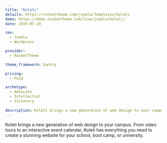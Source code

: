 ```yaml
---
title: "Koleti"
details: https://rockettheme.com/joomla/templates/koleti
demo: https://demo.rockettheme.com/live/joomla/koleti/
date: 2019-07-20

cms: 
  - Joomla
  - Wordpress

provider: 
  - RocketTheme

theme_framework: Gantry

pricing:
  - Paid

archetype:
  - Advocate
  - Intellectual
  - Visionary
  
description: Koleti brings a new generation of web design to your campus.
---
```


Koleti brings a new generation of web design to your campus. From video tours to an interactive event calendar, Koleti has everything you need to create a stunning website for your school, boot camp, or university.